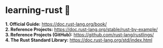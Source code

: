 # learning-rust 🦀

**1. Official Guide:** https://doc.rust-lang.org/book/  
**2. Reference Projects:** https://doc.rust-lang.org/stable/rust-by-example/  
**3. Reference Projects (GitHub):** https://github.com/rust-lang/rustlings/  
**4. The Rust Standard Library:** https://doc.rust-lang.org/std/index.html  
